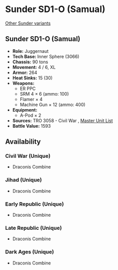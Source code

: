 # Sunder SD1-O (Samual) 

[Other Sunder variants](../sunder.md) 

## Sunder SD1-O (Samual) 

- **Role:** Juggernaut 
- **Tech Base:** Inner Sphere (3066) 
- **Chassis:** 90 tons 
- **Movement:** 4 / 6, XL 
- **Armor:** 264 
- **Heat Sinks:** 15 (30) 
- **Weapons:** 
  - ER PPC 
  - SRM 4 × 6 (ammo: 100) 
  - Flamer × 4 
  - Machine Gun × 12 (ammo: 400) 
- **Equipment:** 
  - A-Pod × 2 
- **Sources:** TRO 3058 - Civil War , [Master Unit List](http://masterunitlist.info/Unit/Details/3124/sunder-sd1-o-samual) 
- **Battle Value:** 1593 

## Availability 

### Civil War (Unique) 

- Draconis Combine 

### Jihad (Unique) 

- Draconis Combine 

### Early Republic (Unique) 

- Draconis Combine 

### Late Republic (Unique) 

- Draconis Combine 

### Dark Ages (Unique) 

- Draconis Combine 

